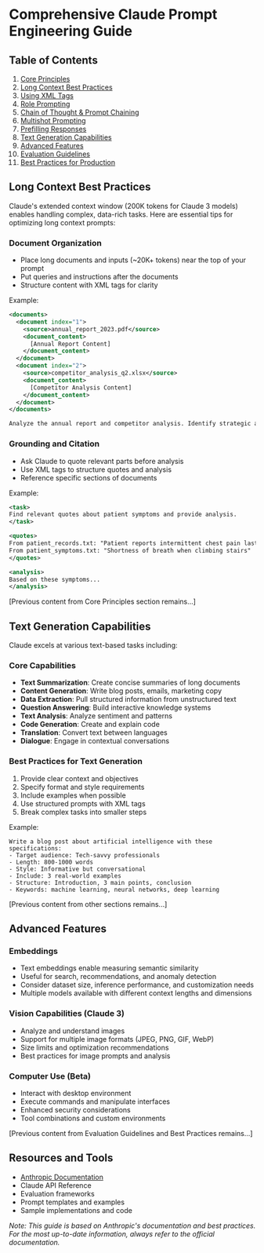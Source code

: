 # Comprehensive Claude Prompt Engineering Guide

## Table of Contents
1. [Core Principles](#core-principles)
2. [Long Context Best Practices](#long-context-best-practices)
3. [Using XML Tags](#using-xml-tags)
4. [Role Prompting](#role-prompting)
5. [Chain of Thought & Prompt Chaining](#chain-of-thought--prompt-chaining)
6. [Multishot Prompting](#multishot-prompting)
7. [Prefilling Responses](#prefilling-responses)
8. [Text Generation Capabilities](#text-generation-capabilities)
9. [Advanced Features](#advanced-features)
10. [Evaluation Guidelines](#evaluation-guidelines)
11. [Best Practices for Production](#best-practices-for-production)

## Long Context Best Practices

Claude's extended context window (200K tokens for Claude 3 models) enables handling complex, data-rich tasks. Here are essential tips for optimizing long context prompts:

### Document Organization
- Place long documents and inputs (~20K+ tokens) near the top of your prompt
- Put queries and instructions after the documents
- Structure content with XML tags for clarity

Example:
```xml
<documents>
  <document index="1">
    <source>annual_report_2023.pdf</source>
    <document_content>
      [Annual Report Content]
    </document_content>
  </document>
  <document index="2">
    <source>competitor_analysis_q2.xlsx</source>
    <document_content>
      [Competitor Analysis Content]
    </document_content>
  </document>
</documents>

Analyze the annual report and competitor analysis. Identify strategic advantages and recommend Q3 focus areas.
```

### Grounding and Citation
- Ask Claude to quote relevant parts before analysis
- Use XML tags to structure quotes and analysis
- Reference specific sections of documents

Example:
```xml
<task>
Find relevant quotes about patient symptoms and provide analysis.
</task>

<quotes>
From patient_records.txt: "Patient reports intermittent chest pain lasting 5-10 minutes"
From patient_symptoms.txt: "Shortness of breath when climbing stairs"
</quotes>

<analysis>
Based on these symptoms...
</analysis>
```

[Previous content from Core Principles section remains...]

## Text Generation Capabilities

Claude excels at various text-based tasks including:

### Core Capabilities
- **Text Summarization**: Create concise summaries of long documents
- **Content Generation**: Write blog posts, emails, marketing copy
- **Data Extraction**: Pull structured information from unstructured text
- **Question Answering**: Build interactive knowledge systems
- **Text Analysis**: Analyze sentiment and patterns
- **Code Generation**: Create and explain code
- **Translation**: Convert text between languages
- **Dialogue**: Engage in contextual conversations

### Best Practices for Text Generation
1. Provide clear context and objectives
2. Specify format and style requirements
3. Include examples when possible
4. Use structured prompts with XML tags
5. Break complex tasks into smaller steps

Example:
```plaintext
Write a blog post about artificial intelligence with these specifications:
- Target audience: Tech-savvy professionals
- Length: 800-1000 words
- Style: Informative but conversational
- Include: 3 real-world examples
- Structure: Introduction, 3 main points, conclusion
- Keywords: machine learning, neural networks, deep learning
```

[Previous content from other sections remains...]

## Advanced Features

### Embeddings
- Text embeddings enable measuring semantic similarity
- Useful for search, recommendations, and anomaly detection
- Consider dataset size, inference performance, and customization needs
- Multiple models available with different context lengths and dimensions

### Vision Capabilities (Claude 3)
- Analyze and understand images
- Support for multiple image formats (JPEG, PNG, GIF, WebP)
- Size limits and optimization recommendations
- Best practices for image prompts and analysis

### Computer Use (Beta)
- Interact with desktop environment
- Execute commands and manipulate interfaces
- Enhanced security considerations
- Tool combinations and custom environments

[Previous content from Evaluation Guidelines and Best Practices remains...]

## Resources and Tools
- [Anthropic Documentation](https://docs.anthropic.com/)
- Claude API Reference
- Evaluation frameworks
- Prompt templates and examples
- Sample implementations and code

*Note: This guide is based on Anthropic's documentation and best practices. For the most up-to-date information, always refer to the official documentation.*